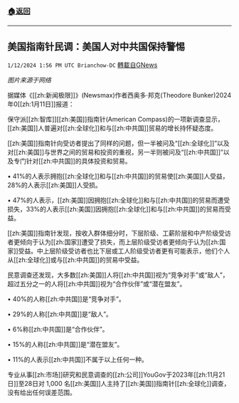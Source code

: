 ###  [:house:返回](README.md)
---


## 美国指南针民调：美国人对中共国保持警惕
`1/12/2024 1:56 PM UTC Brianchow-DC` [轉載自GNews](https://gnews.org/articles/2212679)

*图片来源于网络*

据媒体《[[zh:新闻极限]]》(Newsmax)作者西奥多·邦克(Theodore Bunker)2024年0[[zh:1月11日]]报道：

保守派[[zh:智库]][[zh:美国]]指南针(American Compass)的一项新调查显示，[[zh:美国]]人普遍对[[zh:全球化]]和与[[zh:中共国]]贸易的增长持怀疑态度。

[[zh:美国]]指南针向受访者提出了同样的问题，但一半被问及“[[zh:全球化]]”以及对[[zh:美国]]与世界之间的贸易和投资的重视，另一半则被问及“[[zh:中共国]]”以及专门针对[[zh:中共国]]的具体投资和贸易。

•  41%的人表示拥抱[[zh:全球化]]和与[[zh:中共国]]的贸易使[[zh:美国]]人受益，28%的人表示[[zh:美国]]人受损。

•  47%的人表示，[[zh:美国]]因拥抱[[zh:全球化]]和与[[zh:中共国]]的贸易而遭受损失，33%的人表示[[zh:美国]]因拥抱[[zh:全球化]]和与[[zh:中共国]]的贸易而受益。

[[zh:美国]]指南针发现，按收入群体细分时，下层阶级、工薪阶层和中产阶级受访者更倾向于认为[[zh:国家]]遭受了损失，而上层阶级受访者更倾向于认为[[zh:国家]]受益。中上层阶级受访者也比下层或工人阶级受访者更有可能表示，他们个人从[[zh:全球化]]或与[[zh:中共国]]的贸易中受益。

民意调查还发现，大多数[[zh:美国]]人将[[zh:中共国]]视为“竞争对手”或“敌人”，超过五分之一的人将[[zh:中共国]]视为“合作伙伴”或“潜在盟友”。

•   40%的人称[[zh:中共国]]是“竞争对手”。

•   29%的人称[[zh:中共国]]是“敌人”。

•   6%称[[zh:中共国]]是“合作伙伴”。

•   15%的人称[[zh:中共国]]是“潜在盟友”。

•    11%的人表示[[zh:中共国]]不属于以上任何一种。

专业从事[[zh:市场]]研究和民意调查的[[zh:公司]]YouGov于2023年[[zh:11月21日]]至28日对 1,000 名[[zh:美国]]人主持了[[zh:美国]]指南针[[zh:全球化]]调查，没有给出任何误差范围。
